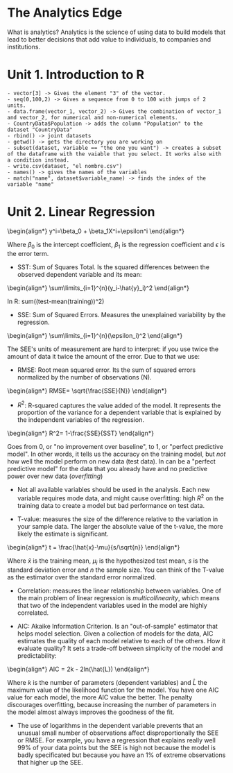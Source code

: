 # The Analytics Edge

What is analytics? Analytics is the science of using data to build models that lead to better decisions that add value to individuals, to companies and institutions.

# Unit 1. Introduction to R

```
- vector[3] -> Gives the element "3" of the vector.
- seq(0,100,2) -> Gives a sequence from 0 to 100 with jumps of 2 units.
- data.frame(vector_1, vector_2) -> Gives the combination of vector_1 and vector_2, for numerical and non-numerical elements.
- CountryData$Population -> adds the column "Population" to the dataset "CountryData"
- rbind() -> joint datasets
- getwd() -> gets the directory you are working on
- subset(dataset, variable == "the one you want") -> creates a subset of the dataframe with the vaiable that you select. It works also with a condition instead.
- write.csv(dataset, "el nombre.csv")
- names() -> gives the names of the variables
- match("name", dataset$variable_name) -> finds the index of the variable "name"
````

# Unit 2. Linear Regression

\begin{align*}
  y^i=\beta_0 + \beta_1X^i+\epsilon^i
\end{align*}

Where $\beta_0$ is the intercept coefficient, $\beta_1$ is the regression coefficient and $\epsilon$ is the error term.

- SST: Sum of Squares Total. Is the squared differences between the observed dependent variable and its mean:

\begin{align*}
  \sum\limits_{i=1}^{n}(y_i-\hat{y}_i)^2
\end{align*}

In R: sum((test-mean(training))^2)

- SSE: Sum of Squared Errors. Measures the unexplained variability by the regression.

\begin{align*}
  \sum\limits_{i=1}^{n}(\epsilon_i)^2
\end{align*}

The SEE's units of measurement are hard to interpret: if you use twice the amount of data it twice the amount of the error. Due to that we use:

- RMSE: Root mean squared error. Its the sum of squared errors normalized by the number of observations (N).

\begin{align*}
  RMSE= \sqrt{\frac{SSE}{N}}
\end{align*}

- $R^2$: R-squared captures the value added of the model. It represents the proportion of the variance for a dependent variable that is explained by the independent variables of the regression.

\begin{align*}
  R^2= 1-\frac{SSE}{SST}
\end{align*}

Goes from 0, or "no improvement over baseline", to 1, or "perfect predictive model". In other words, it tells us the accuracy on the training model, but *not* how well the model perform on new data (test data). In can be a "perfect predictive model" for the data that you already have and no predictive power over new data (*overfitting*)

- Not all available variables should be used in the analysis. Each new variable requires mode data, and might cause overfitting: high $R^2$ on the training data to create a model but bad performance on test data.

- T-value: measures the size of the difference relative to the variation in your sample data. The larger the absolute value of the t-value, the more likely the estimate is significant.

\begin{align*}
  t = \frac{\hat{x}-\mu}{s/\sqrt{n}}
\end{align*}

Where $\hat{x}$ is the training mean, $\mu_i$ is the hypothesized test mean, $s$ is the standard deviation error and $n$ the sample size. You can think of the T-value as the estimator over the standard error normalized.

- Correlation: measures the linear relationship between variables. One of the main problem of linear regression is *multicollinearity*, which means that two of the independent variables used in the model are highly correlated.

- AIC: Akaike Information Criterion. Is an "out-of-sample" estimator that helps model selection. Given a collection of models for the data, AIC estimates the quality of each model relative to each of the others. How it evaluate quality? It sets a trade-off between simplicity of the model and predictability:

\begin{align*}
  AIC = 2k - 2ln(\hat{L})
\end{align*}

Where $k$ is the number of parameters (dependent variables) and $\hat{L}$ the maximum value of the likelihood function for the model. You have one AIC value for each model, the more AIC value the better. The penalty discourages overfitting, because increasing the number of parameters in the model almost always improves the goodness of the fit.

- The use of logarithms in the dependent variable prevents that an unusual small number of observations affect disproportionally the SEE or RMSE. For example, you have a regression that explains really well 99% of your data points but the SEE is high not because the model is badly specificated but because you have an 1% of extreme observations that higher up the SEE.
